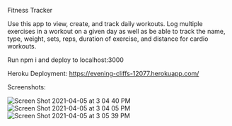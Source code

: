 Fitness Tracker

Use this app to view, create, and track daily workouts. Log multiple exercises in a workout on a given day as well as be able to track the name, type, weight, sets, reps, duration of exercise, and distance for cardio workouts.

Run npm i and deploy to localhost:3000

Heroku Deployment: https://evening-cliffs-12077.herokuapp.com/

Screenshots:

![Screen Shot 2021-04-05 at 3 04 40 PM](https://user-images.githubusercontent.com/66282427/113616937-c51d8500-9623-11eb-9945-d5add4f9918d.png)
![Screen Shot 2021-04-05 at 3 04 05 PM](https://user-images.githubusercontent.com/66282427/113616939-c5b61b80-9623-11eb-8b01-7ed2fbb3c37a.png)
![Screen Shot 2021-04-05 at 3 05 39 PM](https://user-images.githubusercontent.com/66282427/113616940-c5b61b80-9623-11eb-91f5-8444fb9bab82.png)
